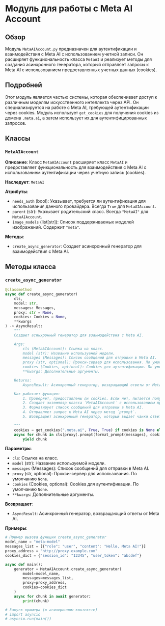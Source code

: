 # Модуль для работы с Meta AI Account
## Обзор

Модуль `MetaAIAccount.py` предназначен для аутентификации и взаимодействия с Meta AI с использованием учетной записи. Он расширяет функциональность класса `MetaAI` и реализует методы для создания асинхронного генератора, который отправляет запросы к Meta AI с использованием предоставленных учетных данных (cookies).

## Подробней

Этот модуль является частью системы, которая обеспечивает доступ к различным моделям искусственного интеллекта через API. Он специализируется на работе с Meta AI, требующей аутентификации через cookies. Модуль использует `get_cookies` для получения cookies из домена `.meta.ai`, а затем использует их для аутентифицированных запросов.

## Классы

### `MetaAIAccount`

**Описание**: Класс `MetaAIAccount` расширяет класс `MetaAI` и предоставляет функциональность для взаимодействия с Meta AI с использованием аутентификации через учетную запись (cookies).

**Наследует**: `MetaAI`

**Атрибуты**:
- `needs_auth` (bool): Указывает, требуется ли аутентификация для использования данного провайдера. Всегда `True` для `MetaAIAccount`.
- `parent` (str): Указывает родительский класс. Всегда `"MetaAI"` для `MetaAIAccount`.
- `image_models` (list[str]): Список поддерживаемых моделей изображений. Содержит `"meta"`.

**Методы**:
- `create_async_generator`: Создает асинхронный генератор для взаимодействия с Meta AI.

## Методы класса

### `create_async_generator`

```python
@classmethod
async def create_async_generator(
    cls,
    model: str,
    messages: Messages,
    proxy: str = None,
    cookies: Cookies = None,
    **kwargs
) -> AsyncResult:
    """
    Создает асинхронный генератор для взаимодействия с Meta AI.

    Args:
        cls (MetaAIAccount): Ссылка на класс.
        model (str): Название используемой модели.
        messages (Messages): Список сообщений для отправки в Meta AI.
        proxy (str, optional): Прокси-сервер для использования. По умолчанию `None`.
        cookies (Cookies, optional): Cookies для аутентификации. По умолчанию `None`.
        **kwargs: Дополнительные аргументы.

    Returns:
        AsyncResult: Асинхронный генератор, возвращающий ответы от Meta AI.

    Как работает функция:
        1. Проверяет, предоставлены ли cookies. Если нет, пытается получить их из домена `.meta.ai`.
        2. Создает экземпляр класса `MetaAIAccount` с использованием прокси (если указан).
        3. Форматирует список сообщений для отправки в Meta AI.
        4. Отправляет запрос к Meta AI через метод `prompt`.
        5. Возвращает асинхронный генератор, который выдает чанки ответов от Meta AI.

    """
    cookies = get_cookies(".meta.ai", True, True) if cookies is None else cookies
    async for chunk in cls(proxy).prompt(format_prompt(messages), cookies):
        yield chunk
```

**Параметры**:
- `cls`: Ссылка на класс.
- `model` (str): Название используемой модели.
- `messages` (Messages): Список сообщений для отправки в Meta AI.
- `proxy` (str, optional): Прокси-сервер для использования. По умолчанию `None`.
- `cookies` (Cookies, optional): Cookies для аутентификации. По умолчанию `None`.
- `**kwargs`: Дополнительные аргументы.

**Возвращает**:
- `AsyncResult`: Асинхронный генератор, возвращающий ответы от Meta AI.

**Примеры**:

```python
# Пример вызова функции create_async_generator
model_name = "meta-model"
messages_list = [{"role": "user", "content": "Hello, Meta AI!"}]
proxy_address = "http://proxy.example.com"
cookies_dict = {"session_id": "12345", "user_token": "abcdef"}

async def main():
    generator = MetaAIAccount.create_async_generator(
        model=model_name,
        messages=messages_list,
        proxy=proxy_address,
        cookies=cookies_dict
    )
    async for chunk in await generator:
        print(chunk)

# Запуск примера (в асинхронном контексте)
# import asyncio
# asyncio.run(main())